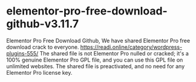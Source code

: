 # elementor-pro-free-download-github-v3.11.7
Elementor Pro Free Download Github, We have shared Elementor Pro free download crack to everyone. https://readi.online/category/wordpress-plugins-555/ The shared file is not Elementor Pro nulled or cracked; it's a 100% genuine Elementor Pro GPL file, and you can use this GPL file on unlimited websites. The shared file is preactivated, and no need for any Elementor Pro license key. 

